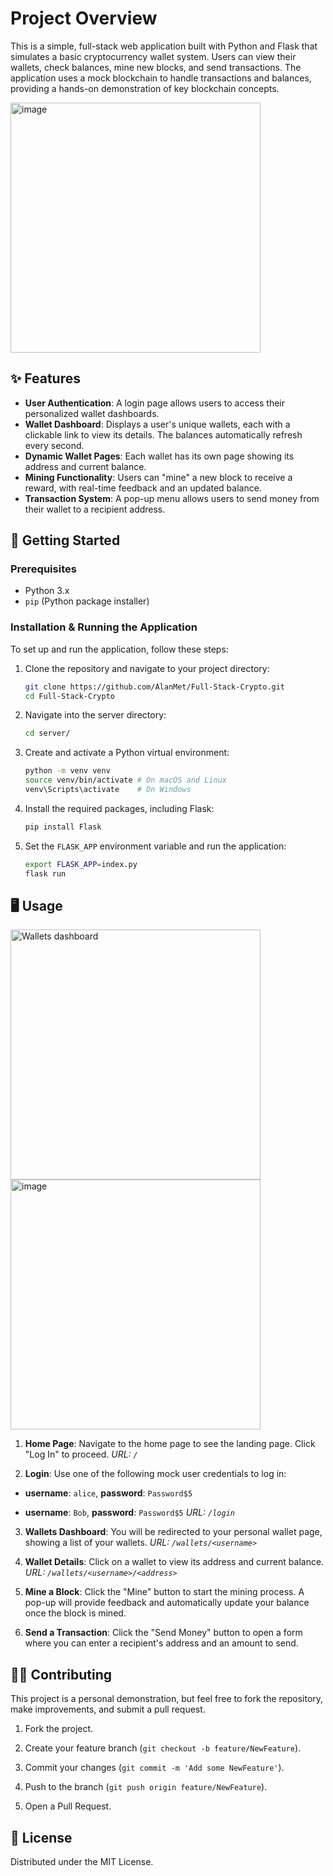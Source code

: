 # Project Overview

This is a simple, full-stack web application built with Python and Flask that simulates a basic cryptocurrency wallet system. Users can view their wallets, check balances, mine new blocks, and send transactions. The application uses a mock blockchain to handle transactions and balances, providing a hands-on demonstration of key blockchain concepts.

<img width="400" alt="image" src="https://github.com/user-attachments/assets/31e08291-0650-465f-885c-16b11acf37e4" />


## ✨ Features

* **User Authentication**: A login page allows users to access their personalized wallet dashboards.
* **Wallet Dashboard**: Displays a user's unique wallets, each with a clickable link to view its details. The balances automatically refresh every second.
* **Dynamic Wallet Pages**: Each wallet has its own page showing its address and current balance.
* **Mining Functionality**: Users can "mine" a new block to receive a reward, with real-time feedback and an updated balance.
* **Transaction System**: A pop-up menu allows users to send money from their wallet to a recipient address.

## 🚀 Getting Started

### Prerequisites

* Python 3.x
* `pip` (Python package installer)

### Installation & Running the Application

To set up and run the application, follow these steps:

1.  Clone the repository and navigate to your project directory:
    ```bash
    git clone https://github.com/AlanMet/Full-Stack-Crypto.git
    cd Full-Stack-Crypto
    ```

2.  Navigate into the server directory:
    ```bash
    cd server/
    ```

3.  Create and activate a Python virtual environment:
    ```bash
    python -m venv venv
    source venv/bin/activate # On macOS and Linux
    venv\Scripts\activate    # On Windows
    ```

4.  Install the required packages, including Flask:
    ```bash
    pip install Flask
    ```

5.  Set the `FLASK_APP` environment variable and run the application:
    ```bash
    export FLASK_APP=index.py
    flask run
    ```
## 🖥️ Usage
<img width="400" alt="Wallets dashboard" src="https://github.com/user-attachments/assets/3b7aefef-4796-4c51-a32a-06e2d265b709" />
<img width="400" alt="image" src="https://github.com/user-attachments/assets/80ea231a-0301-4d82-a9ff-0c20b6b6ecf7" />

1. **Home Page**: Navigate to the home page to see the landing page. Click "Log In" to proceed.
*URL: `/`*

2. **Login**: Use one of the following mock user credentials to log in:

* **username**: `alice`, **password**: `Password$5`

* **username**: `Bob`, **password**: `Password$5`
  *URL: `/login`*

3. **Wallets Dashboard**: You will be redirected to your personal wallet page, showing a list of your wallets.
*URL: `/wallets/<username>`*

4. **Wallet Details**: Click on a wallet to view its address and current balance.
*URL: `/wallets/<username>/<address>`*

5. **Mine a Block**: Click the "Mine" button to start the mining process. A pop-up will provide feedback and automatically update your balance once the block is mined.

6. **Send a Transaction**: Click the "Send Money" button to open a form where you can enter a recipient's address and an amount to send.

## 🧑‍💻 Contributing

This project is a personal demonstration, but feel free to fork the repository, make improvements, and submit a pull request.

1. Fork the project.

2. Create your feature branch (`git checkout -b feature/NewFeature`).

3. Commit your changes (`git commit -m 'Add some NewFeature'`).

4. Push to the branch (`git push origin feature/NewFeature`).

5. Open a Pull Request.

## 📄 License

Distributed under the MIT License.
